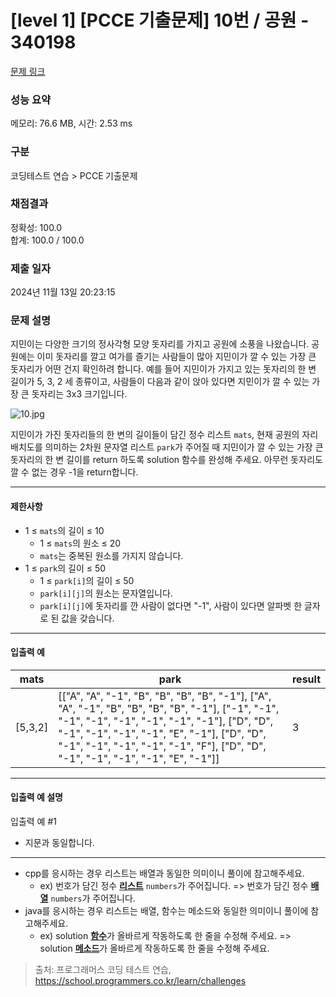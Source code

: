 # [level 1] [PCCE 기출문제] 10번 / 공원 - 340198 

[문제 링크](https://school.programmers.co.kr/learn/courses/30/lessons/340198) 

### 성능 요약

메모리: 76.6 MB, 시간: 2.53 ms

### 구분

코딩테스트 연습 > PCCE 기출문제

### 채점결과

정확성: 100.0<br/>합계: 100.0 / 100.0

### 제출 일자

2024년 11월 13일 20:23:15

### 문제 설명

<p>지민이는 다양한 크기의 정사각형 모양 돗자리를 가지고 공원에 소풍을 나왔습니다. 공원에는 이미 돗자리를 깔고 여가를 즐기는 사람들이 많아 지민이가 깔 수 있는 가장 큰 돗자리가 어떤 건지 확인하려 합니다. 예를 들어 지민이가 가지고 있는 돗자리의 한 변 길이가 5, 3, 2 세 종류이고, 사람들이 다음과 같이 앉아 있다면 지민이가 깔 수 있는 가장 큰 돗자리는 3x3 크기입니다.</p>

<p><img src="https://grepp-programmers.s3.ap-northeast-2.amazonaws.com/files/production/b303f9e8-1d3e-4e44-a75e-e8deb64c8e6c/10.jpg" title="" alt="10.jpg"></p>

<p>지민이가 가진 돗자리들의 한 변의 길이들이 담긴 정수 리스트 <code>mats</code>, 현재 공원의 자리 배치도를 의미하는 2차원 문자열 리스트 <code>park</code>가 주어질 때 지민이가 깔 수 있는 가장 큰 돗자리의 한 변 길이를 return 하도록 solution 함수를 완성해 주세요. 아무런 돗자리도 깔 수 없는 경우 -1을 return합니다.</p>

<hr>

<h4>제한사항</h4>

<ul>
<li>1 ≤ <code>mats</code>의 길이 ≤ 10

<ul>
<li>1 ≤ <code>mats</code>의 원소 ≤ 20</li>
<li><code>mats</code>는 중복된 원소를 가지지 않습니다.</li>
</ul></li>
<li>1 ≤ <code>park</code>의 길이 ≤ 50

<ul>
<li>1 ≤ <code>park[i]</code>의 길이 ≤ 50</li>
<li><code>park[i][j]</code>의 원소는 문자열입니다.</li>
<li><code>park[i][j]</code>에 돗자리를 깐 사람이 없다면 "-1", 사람이 있다면 알파벳 한 글자로 된 값을 갖습니다.</li>
</ul></li>
</ul>

<hr>

<h4>입출력 예</h4>
<table class="table">
        <thead><tr>
<th>mats</th>
<th>park</th>
<th>result</th>
</tr>
</thead>
        <tbody><tr>
<td>[5,3,2]</td>
<td>[["A", "A", "-1", "B", "B", "B", "B", "-1"], ["A", "A", "-1", "B", "B", "B", "B", "-1"], ["-1", "-1", "-1", "-1", "-1", "-1", "-1", "-1"], ["D", "D", "-1", "-1", "-1", "-1", "E", "-1"], ["D", "D", "-1", "-1", "-1", "-1", "-1", "F"], ["D", "D", "-1", "-1", "-1", "-1", "E", "-1"]]</td>
<td>3</td>
</tr>
</tbody>
      </table>
<hr>

<h4>입출력 예 설명</h4>

<p>입출력 예 #1</p>

<ul>
<li>지문과 동일합니다.</li>
</ul>

<hr>

<ul>
<li>cpp를 응시하는 경우 리스트는 배열과 동일한 의미이니 풀이에 참고해주세요.

<ul>
<li>ex) 번호가 담긴 정수 <u><strong>리스트</strong></u> <code>numbers</code>가 주어집니다. =&gt; 번호가 담긴 정수 <u><strong>배열</strong></u> <code>numbers</code>가 주어집니다.</li>
</ul></li>
<li>java를 응시하는 경우 리스트는 배열, 함수는 메소드와 동일한 의미이니 풀이에 참고해주세요.

<ul>
<li>ex) solution <u><strong>함수</strong></u>가 올바르게 작동하도록 한 줄을 수정해 주세요. =&gt; solution <u><strong>메소드</strong></u>가 올바르게 작동하도록 한 줄을 수정해 주세요.</li>
</ul></li>
</ul>


> 출처: 프로그래머스 코딩 테스트 연습, https://school.programmers.co.kr/learn/challenges